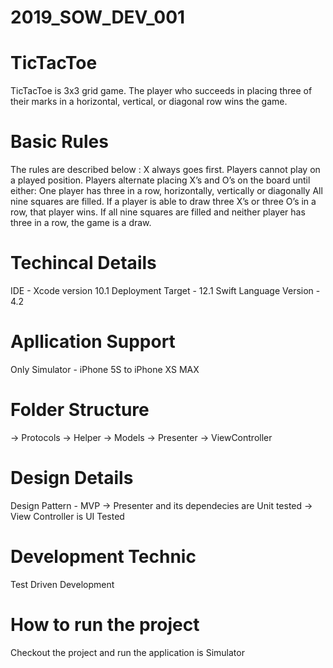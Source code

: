 # 2019_SOW_DEV_001

# TicTacToe
TicTacToe is 3x3 grid game. The player who succeeds in placing three of their marks in a horizontal, vertical, or diagonal row wins the game.

# Basic Rules
The rules are described below :
X always goes first.
Players cannot play on a played position.
Players alternate placing X’s and O’s on the board until either:
One player has three in a row, horizontally, vertically or diagonally
All nine squares are filled.
If a player is able to draw three X’s or three O’s in a row, that player wins.
If all nine squares are filled and neither player has three in a row, the game is a draw.

# Techincal Details

IDE - Xcode version 10.1
Deployment Target - 12.1
Swift Language Version - 4.2

# Apllication Support
Only Simulator - iPhone 5S to iPhone XS MAX

# Folder Structure
-> Protocols
-> Helper
-> Models
-> Presenter
-> ViewController

# Design Details
Design Pattern - MVP
-> Presenter and its dependecies are Unit tested
-> View Controller is UI Tested

# Development Technic
Test Driven Development

# How to run the project
Checkout the project and run the application is Simulator
